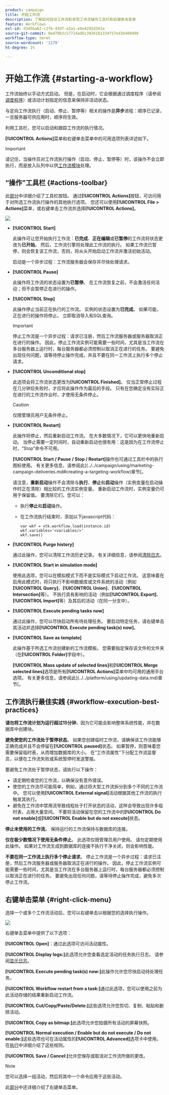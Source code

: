 ```yaml
---
product: campaign
title: 开始工作流
description: 了解如何启动工作流和发现工作流操作工具栏和右键单击菜单
feature: Workflows
exl-id: d345ba62-c2fb-43df-a2a1-e9e4292d301a
source-git-commit: 0ed70b3c57714ad6c3926181334f57ed3b409d98
workflow-type: tm+mt
source-wordcount: '1179'
ht-degree: 1%

---
```


# 开始工作流 {#starting-a-workflow}



工作流始终以手动方式启动。 但是，在启动时，它会根据通过调度程序（请参阅[调度程序](scheduler.md)）或活动计划指定的信息来保持非活动状态。

与定向工作流执行（启动、停止、暂停等）相关的操作是&#x200B;**异步**&#x200B;进程：顺序已记录，一旦服务器可供应用时，顺序将生效。

利用工具栏，您可以启动和跟踪工作流的执行情况。

**[!UICONTROL Actions]**&#x200B;菜单和右键单击菜单中的可用选项列表详述如下。

>[!IMPORTANT]
>
>请记住，当操作员对工作流执行操作（启动、停止、暂停等）时，该操作不会立即执行，而是放入队列中以供[工作流模块](architecture.md)处理。

## “操作”工具栏 {#actions-toolbar}

此[部分](../../campaign/using/marketing-campaign-deliveries.md#building-the-main-target-in-a-workflow)中详细介绍了工具栏按钮。 通过&#x200B;**[!UICONTROL Actions]**&#x200B;按钮，可访问用于对所选工作流执行操作的其他执行选项。 您还可以使用&#x200B;**[!UICONTROL File > Actions]**&#x200B;菜单，或右键单击工作流并选择&#x200B;**[!UICONTROL Actions]**。

![](assets/purge_historique.png)

* **[!UICONTROL Start]**

  此操作可让您开始执行工作流：**已完成**、**正在编辑**&#x200B;或&#x200B;**已暂停**&#x200B;的工作流将状态更改为&#x200B;**已开始**。 然后，工作流引擎将处理此工作流的执行。 如果工作流已暂停，则会恢复该工作流，否则，将从头开始启动工作流并激活初始活动。

  启动是一个异步过程：工作流服务器会保存并尽快处理请求。

* **[!UICONTROL Pause]**

  此操作将工作流的状态设置为&#x200B;**已暂停**。 在工作流恢复之前，不会激活任何活动；但不会暂停正在进行的操作。

* **[!UICONTROL Stop]**

  此操作停止当前正在执行的工作流。 实例的状态设置为&#x200B;**已完成**。 如果可能，正在进行的操作将停止。 立即取消导入和SQL查询。

  >[!IMPORTANT]
  >
  >停止工作流是一个异步过程：请求已注册，然后工作流服务器或服务器取消正在进行的操作。 因此，停止工作流实例可能需要一些时间，尤其是当工作流在多台服务器上运行时，每台服务器都必须控制以取消正在进行的任务。 要避免出现任何问题，请等待停止操作完成，并且不要在同一工作流上执行多个停止请求。

* **[!UICONTROL Unconditional stop]**

  此选项会将工作流状态更改为&#x200B;**[!UICONTROL Finished]**。 仅当正常停止过程在几分钟后失败时，才应将此操作作为最后的手段。 只有在您确定没有实际正在进行的工作流作业时，才使用无条件停止。

  >[!CAUTION]
  >
  >仅限管理员用户无条件停止。

* **[!UICONTROL Restart]**

  此操作将停止，然后重新启动工作流。 在大多数情况下，它可以更快地重新启动。 当停止需要一定时间时，自动重新启动也很有用：这是因为在工作流停止时，“Stop”命令不可用。

  **[!UICONTROL Start / Pause / Stop / Restart]**&#x200B;操作也可通过工具栏中的执行图标使用。 有关更多信息，请参阅此](../../campaign/using/marketing-campaign-deliveries.md#creating-a-targeting-workflow)章节[。

  请注意，**重新启动**&#x200B;操作不会清除与&#x200B;**执行**、**停止**&#x200B;和&#x200B;**启动**&#x200B;操作（实例变量在启动操作时正在清除）相比较的工作流实例变量。 重新启动工作流时，实例变量仍可用于保留值。 要清除它们，您可以：
   * 执行&#x200B;**停止**&#x200B;和&#x200B;**启动**&#x200B;操作。
   * 在工作流执行结束时，添加以下javascript代码：

     ```
     var wkf = xtk.workflow.load(instance.id)
     wkf.variables='<variables/>'
     wkf.save()
     ```

* **[!UICONTROL Purge history]**

  通过此操作，您可以清除工作流历史记录。 有关详细信息，请参阅[清除日志](monitoring-workflow-execution.md#purging-the-logs)。

* **[!UICONTROL Start in simulation mode]**

  使用此选项，您可以在模拟模式下而不是实际模式下启动工作流。 这意味着在启用此模式时，将只执行不影响数据库或文件系统的活动（例如&#x200B;**[!UICONTROL Query]**、**[!UICONTROL Union]**、**[!UICONTROL Intersection]**&#x200B;等）。 不执行具有影响的活动（例如&#x200B;**[!UICONTROL Export]**、**[!UICONTROL Import]**&#x200B;等）及其后的活动（在同一分支中）。

* **[!UICONTROL Execute pending tasks now]**

  通过此操作，您可以尽快启动所有待处理任务。 要启动特定任务，请右键单击其活动并选择&#x200B;**[!UICONTROL Execute pending task(s) now]**。

* **[!UICONTROL Save as template]**

  此操作基于所选工作流创建新的工作流模板。 您需要指定保存该文件的文件夹（在&#x200B;**[!UICONTROL Folder]**&#x200B;字段中）。

  **[!UICONTROL Mass update of selected lines]**&#x200B;和&#x200B;**[!UICONTROL Merge selected lines]**&#x200B;选项是所有&#x200B;**[!UICONTROL Actions]**&#x200B;菜单中均可用的通用平台选项。 有关更多信息，请参阅此](../../platform/using/updating-data.md)章节[。


## 工作流执行最佳实践 {#workflow-execution-best-practices}

**请勿将工作流计划为运行超过15分钟**，因为它可能会影响整体系统性能，并在数据库中创建块。

**避免使您的工作流处于暂停状态**。 如果您创建临时工作流，请确保该工作流能够正确完成并且不会停留在&#x200B;**[!UICONTROL paused]**&#x200B;状态。 如果暂停，则意味着您需要保留临时表，从而增加数据库的大小。 在“工作流属性”下分配工作流监督员，以便在工作流失败或系统暂停时发送警报。

要避免工作流处于暂停状态，请执行以下操作：

* 请定期检查您的工作流，以确保没有意外错误。
* 使您的工作流尽可能简单，例如，通过将大型工作流拆分到多个不同的工作流中。 您可以使用&#x200B;**[!UICONTROL External signal]**&#x200B;活动根据其他工作流的执行触发其执行。
* 避免在工作流中禁用流导致线程处于打开状态的活动，这样会导致出现许多临时表，占用大量空间。 不要将活动保留在您的工作流中的&#x200B;**[!UICONTROL Do not enable]**&#x200B;或&#x200B;**[!UICONTROL Enable but do not execute]**&#x200B;状态。

**停止未使用的工作流**。 保持运行的工作流保持与数据库的连接。

**仅在极少数情况下使用无条件停止**。 此选项仅限管理员用户使用。 请勿定期使用此操作。 如果对工作流生成到数据库的连接不执行干净关闭，则会影响性能。

**不要在同一工作流上执行多个停止请求**。 停止工作流是一个异步过程：请求已注册，然后工作流服务器或服务器取消正在进行的操作。 因此，停止工作流实例可能需要一些时间，尤其是当工作流在多台服务器上运行时，每台服务器都必须控制以取消正在进行的任务。 要避免出现任何问题，请等待停止操作完成，避免多次停止工作流。

## 右键单击菜单 {#right-click-menu}

选择一个或多个工作流活动后，您可以右键单击以根据您的选择执行操作。

![](assets/contextual_menu.png)

右键单击菜单中提供了以下选项：

**[!UICONTROL Open]**：通过此选项可访问活动属性。

**[!UICONTROL Display logs:]**&#x200B;此选项允许您查看选定活动的任务执行日志。 请参阅[显示日志](monitoring-workflow-execution.md#displaying-logs)。

**[!UICONTROL Execute pending task(s) now:]**&#x200B;此操作允许您尽快启动待处理任务。

**[!UICONTROL Workflow restart from a task:]**&#x200B;通过此选项，您可以使用之前为此活动存储的结果重新启动工作流。

**[!UICONTROL Cut/Copy/Paste/Delete:]**&#x200B;这些选项允许您剪切、复制、粘贴和删除活动。

**[!UICONTROL Copy as bitmap:]**&#x200B;此选项允许您拍摄所有活动的屏幕快照。

**[!UICONTROL Normal execution / Enable but do not execute / Do not enable:]**&#x200B;这些选项也可在活动属性的&#x200B;**[!UICONTROL Advanced]**&#x200B;选项卡中使用。 在[执行](advanced-parameters.md#execution)中详细介绍了这些规则。

**[!UICONTROL Save / Cancel:]**&#x200B;允许您保存或取消对工作流所做的更改。

>[!NOTE]
>
>您可以选择一组活动，然后将其中一个命令应用于这些活动。

此[部分](../../campaign/using/marketing-campaign-deliveries.md#executing-a-workflow)中还详细介绍了右键单击菜单。
